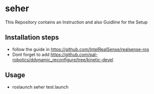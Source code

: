 # seher

This Repository contains an Instruction and also Guidline for the Setup

## Installation steps

* follow the guide in https://github.com/IntelRealSense/realsense-ros
* Dont forget to add https://github.com/pal-robotics/ddynamic_reconfigure/tree/kinetic-devel

## Usage

* roslaunch seher test.launch
